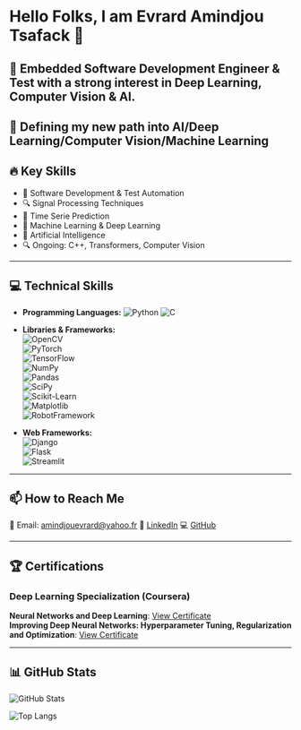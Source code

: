 # Hello Folks, I am Evrard Amindjou Tsafack 👋  

## 🚀 Embedded Software Development Engineer & Test with a strong interest in Deep Learning, Computer Vision & AI. 

🚀 Defining my new path into AI/Deep Learning/Computer Vision/Machine Learning
---

## 🔥 Key Skills  
- 🚀 Software Development & Test Automation  
- 🔍 Signal Processing Techniques 
- 🎯 Time Serie Prediction
- 🤖 Machine Learning & Deep Learning  
- 🤖 Artificial Intelligence
- 🔍 Ongoing: C++, Transformers, Computer Vision

---

## 💻 Technical Skills  
- **Programming Languages:** ![Python](https://img.shields.io/badge/-Python-blue?style=flat&logo=python) ![C](https://img.shields.io/badge/-C-blue?style=flat&logo=c)
- **Libraries & Frameworks:**  
  ![OpenCV](https://img.shields.io/badge/-OpenCV-blueviolet?style=flat&logo=opencv)  
  ![PyTorch](https://img.shields.io/badge/-PyTorch-red?style=flat&logo=pytorch)  
  ![TensorFlow](https://img.shields.io/badge/-TensorFlow-orange?style=flat&logo=tensorflow)  
  ![NumPy](https://img.shields.io/badge/-NumPy-blue?style=flat&logo=numpy)  
  ![Pandas](https://img.shields.io/badge/-Pandas-purple?style=flat&logo=pandas)  
  ![SciPy](https://img.shields.io/badge/-SciPy-green?style=flat&logo=scipy)  
  ![Scikit-Learn](https://img.shields.io/badge/-ScikitLearn-yellow?style=flat&logo=scikit-learn)  
  ![Matplotlib](https://img.shields.io/badge/-Matplotlib-blue?style=flat&logo=matplotlib)  
  ![RobotFramework](https://img.shields.io/badge/-RobotFramework-red?style=flat&logo=robotframework)  


- **Web Frameworks:**  
  ![Django](https://img.shields.io/badge/-Django-success?style=flat&logo=django)  
  ![Flask](https://img.shields.io/badge/-Flask-lightgray?style=flat&logo=flask)  
  ![Streamlit](https://img.shields.io/badge/-Streamlit-red?style=flat&logo=streamlit)  

---

## 📫 How to Reach Me  
📩 Email: amindjouevrard@yahoo.fr
💼 [LinkedIn](https://www.linkedin.com/in/evrard-a-784167142/)
💻 [GitHub](https://github.com/aldebaran93)

---

## 🏆 Certifications
### Deep Learning Specialization (Coursera)    
**Neural Networks and Deep Learning**: [View Certificate](https://www.coursera.org/account/accomplishments/verify/2LQZSURV8QD2)  
**Improving Deep Neural Networks: Hyperparameter Tuning, Regularization and Optimization**: [View Certificate](https://coursera.org/share/295077fbc76a8aedabdb953f0443c271)

---
## 📊 GitHub Stats  

![GitHub Stats](https://github-readme-stats.vercel.app/api?username=aldebaran93&show_icons=true&theme=dark)  

![Top Langs](https://github-readme-stats.vercel.app/api/top-langs/?username=aldebaran93&layout=compact&theme=dark)  
